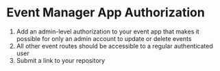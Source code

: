 # Event Manager App Authorization

1. Add an admin-level authorization to your event app that makes it possible for only an admin account to update or delete events
2. All other event routes should be accessible to a regular authenticated user
3. Submit a link to your repository
